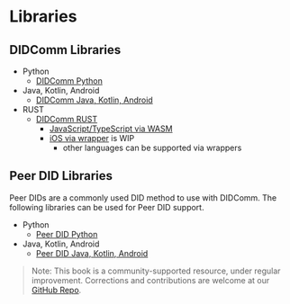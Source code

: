 # Libraries

## DIDComm Libraries

* Python
    * [DIDComm Python](https://github.com/sicpa-dlab/didcomm-python)
* Java, Kotlin, Android 
    * [DIDComm Java, Kotlin, Android](https://github.com/sicpa-dlab/didcomm-jvm)
* RUST
    * [DIDComm RUST](https://github.com/sicpa-dlab/didcomm-rust)
        * [JavaScript/TypeScript via WASM](https://github.com/sicpa-dlab/didcomm-rust/tree/main/wasm)
        * [iOS via wrapper](https://github.com/sicpa-dlab/didcomm-rust/tree/main/wrappers/swift) is WIP
            * other languages can be supported via wrappers

## Peer DID Libraries

Peer DIDs are a commonly used DID method to use with DIDComm. The following libraries can be used for Peer DID support.

* Python
    * [Peer DID Python](https://github.com/sicpa-dlab/peer-did-python)
* Java, Kotlin, Android 
    * [Peer DID Java, Kotlin, Android](https://github.com/sicpa-dlab/peer-did-jvm)


>Note: This book is a community-supported resource, under regular improvement. Corrections and contributions are welcome at our [GitHub Repo](https://github.com/decentralized-identity/didcomm-book/).
